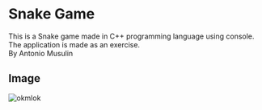 # Snake Game

This is a Snake game made in C++ programming language using console.  
The application is made as an exercise.  
By Antonio Musulin  

## Image  
![okmlok](https://user-images.githubusercontent.com/62606515/137914958-6e7e78a8-b421-4110-a07f-c7b070f28b33.PNG)
